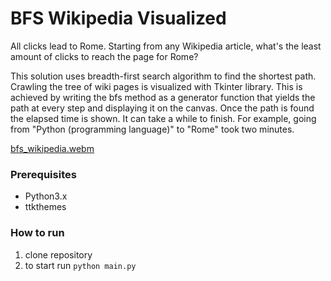 # BFS Wikipedia Visualized

All clicks lead to Rome. Starting from any Wikipedia article, what's the least amount of clicks to reach the page for Rome?

This solution uses breadth-first search algorithm to find the shortest path.
Crawling the tree of wiki pages is visualized with Tkinter library.
This is achieved by writing the bfs method as a generator function that yields the path at every step and displaying it on the canvas.
Once the path is found the elapsed time is shown.
It can take a while to finish. For example, going from "Python (programming language)" to "Rome" took two minutes.

[bfs_wikipedia.webm](https://user-images.githubusercontent.com/38633663/233460677-99cf26d6-b261-44c3-af98-64bdeb88e68b.webm)

### Prerequisites

- Python3.x
- ttkthemes

### How to run

1. clone repository
2. to start run `python main.py`

